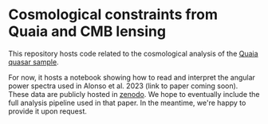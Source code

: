 # Cosmological constraints from Quaia and CMB lensing
This repository hosts code related to the cosmological analysis of the [Quaia quasar sample](https://doi.org/10.5281/zenodo.8060754).

For now, it hosts a notebook showing how to read and interpret the angular power spectra used in Alonso et al. 2023 (link to paper coming soon). These data are publicly hosted in [zenodo](https://doi.org/10.5281/zenodo.8060755). We hope to eventually include the full analysis pipeline used in that paper. In the meantime, we're happy to provide it upon request.
